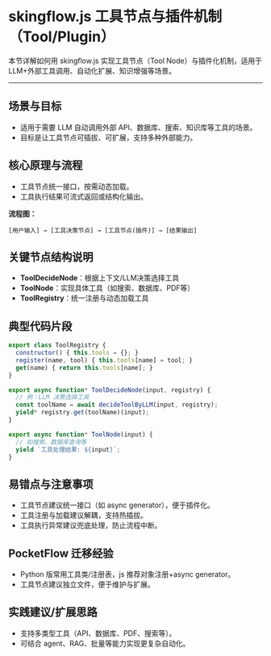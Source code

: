 # skingflow.js 工具节点与插件机制（Tool/Plugin）

本节详解如何用 skingflow.js 实现工具节点（Tool Node）与插件化机制，适用于 LLM+外部工具调用、自动化扩展、知识增强等场景。

---

## 场景与目标
- 适用于需要 LLM 自动调用外部 API、数据库、搜索、知识库等工具的场景。
- 目标是让工具节点可插拔、可扩展，支持多种外部能力。

## 核心原理与流程
- 工具节点统一接口，按需动态加载。
- 工具执行结果可流式返回或结构化输出。

**流程图：**
```
[用户输入] → [工具决策节点] → [工具节点(插件)] → [结果输出]
```

## 关键节点结构说明
- **ToolDecideNode**：根据上下文/LLM决策选择工具
- **ToolNode**：实现具体工具（如搜索、数据库、PDF等）
- **ToolRegistry**：统一注册与动态加载工具

## 典型代码片段
```js
export class ToolRegistry {
  constructor() { this.tools = {}; }
  register(name, tool) { this.tools[name] = tool; }
  get(name) { return this.tools[name]; }
}

export async function* ToolDecideNode(input, registry) {
  // 例：LLM 决策选择工具
  const toolName = await decideToolByLLM(input, registry);
  yield* registry.get(toolName)(input);
}

export async function* ToolNode(input) {
  // 如搜索、数据库查询等
  yield `工具处理结果: ${input}`;
}
```

## 易错点与注意事项
- 工具节点建议统一接口（如 async generator），便于插件化。
- 工具注册与加载建议解耦，支持热插拔。
- 工具执行异常建议兜底处理，防止流程中断。

## PocketFlow 迁移经验
- Python 版常用工具类/注册表，js 推荐对象注册+async generator。
- 工具节点建议独立文件，便于维护与扩展。

## 实践建议/扩展思路
- 支持多类型工具（API、数据库、PDF、搜索等）。
- 可结合 agent、RAG、批量等能力实现更复杂自动化。

